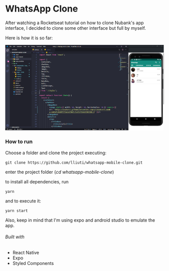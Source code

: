 # WhatsApp Clone

After watching a Rocketseat tutorial on how to clone Nubank's app interface,
I decided to clone some other interface but full by myself.

Here is how it is so far:

![Screenshot of the App](/assets/screenshot_github.png)

### How to run

Choose a folder and clone the project executing: 
```
git clone https://github.com/lliuti/whatsapp-mobile-clone.git
```

enter the project folder (_cd whatsapp-mobile-clone_)

to install all dependencies, run
```
yarn 
```

and to execute it:
```
yarn start
```

Also, keep in mind that I'm using expo and android studio to emulate the app.

###### Built with

* React Native
* Expo
* Styled Components